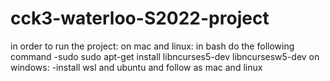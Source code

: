 # cck3-waterloo-S2022-project

in order to run the project:
on mac and linux:
in bash do the following command
   -sudo sudo apt-get install libncurses5-dev libncursesw5-dev 
on windows:
   -install wsl and ubuntu and follow as mac and linux
